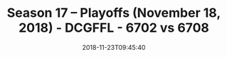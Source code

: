 ---
title: Season 17 – Playoffs (November 18, 2018) - DCGFFL - 6702 vs 6708
teams_score:
- team: 6702
  score:
- team: 6708
  score: 20
mvp: J. Santos (Power Yellow), D. Merlino (White)
game-ball: L. Ferreira (Power Yellow), K. Malcolm (White)
season: 17
week:
date: '2018-11-23T09:45:40'
pageid: season-17-playoffs-november-18-2018-6702-vs-6708
---